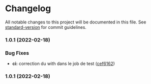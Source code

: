 # Changelog

All notable changes to this project will be documented in this file. See [standard-version](https://github.com/conventional-changelog/standard-version) for commit guidelines.

### 1.0.1 (2022-02-18)


### Bug Fixes

* **ci:** correction du with dans le job de test ([cef6162](https://github.com/kilrasemifir/github-action-test/commit/cef61624f82cc8e4cc7873f25107e390ad501384))

### 1.0.1 (2022-02-18)
